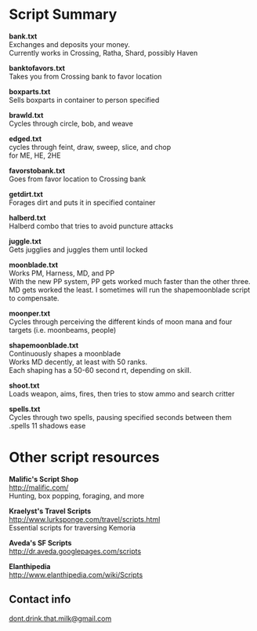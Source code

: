 Script Summary
==============

**bank.txt**  
Exchanges and deposits your money.  
Currently works in Crossing, Ratha, Shard, possibly Haven

**banktofavors.txt**  
Takes you from Crossing bank to favor location

**boxparts.txt**  
Sells boxparts in container to person specified

**brawld.txt**  
Cycles through circle, bob, and weave

**edged.txt**  
cycles through feint, draw, sweep, slice, and chop   
for ME, HE, 2HE

**favorstobank.txt**  
Goes from favor location to Crossing bank

**getdirt.txt**  
Forages dirt and puts it in specified container

**halberd.txt**  
Halberd combo that tries to avoid puncture attacks

**juggle.txt**  
Gets jugglies and juggles them until locked

**moonblade.txt**  
Works PM, Harness, MD, and PP  
With the new PP system, PP gets worked much faster than the other three.  
MD gets worked the least. I sometimes will run the shapemoonblade script to compensate.

**moonper.txt**  
Cycles through perceiving the different kinds of moon mana and four targets (i.e. moonbeams, people)

**shapemoonblade.txt**  
Continuously shapes a moonblade  
Works MD decently, at least with 50 ranks.  
Each shaping has a 50-60 second rt, depending on skill.

**shoot.txt**  
Loads weapon, aims, fires, then tries to stow ammo and search critter

**spells.txt**  
Cycles through two spells, pausing specified seconds between them  
.spells 11 shadows ease

Other script resources
======================

**Malific's Script Shop**  
http://malific.com/  
Hunting, box popping, foraging, and more  

**Kraelyst's Travel Scripts**  
http://www.lurksponge.com/travel/scripts.html  
Essential scripts for traversing Kemoria  

**Aveda's SF Scripts**  
http://dr.aveda.googlepages.com/scripts  

**Elanthipedia**  
http://www.elanthipedia.com/wiki/Scripts  


Contact info
------------
dont.drink.that.milk@gmail.com
